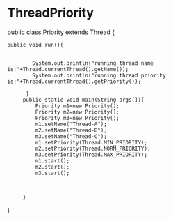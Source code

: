 # ThreadPriority

public class Priority extends Thread {
	
	
	public void run(){  

			
			System.out.println("running thread name is:"+Thread.currentThread().getName());  
			System.out.println("running thread priority is:"+Thread.currentThread().getPriority());  
		  
		  }  
		 public static void main(String args[]){  
			 Priority m1=new Priority();  
			 Priority m2=new Priority();
			 Priority m3=new Priority();
			 m1.setName("Thread-A");
			 m2.setName("Thread-B");
			 m3.setName("Thread-C");
			 m1.setPriority(Thread.MIN_PRIORITY);  
			 m2.setPriority(Thread.NORM_PRIORITY);  
			 m3.setPriority(Thread.MAX_PRIORITY);
			 m1.start();  
			 m2.start();  
			 m3.start();
		   
		 
		  
		 }  
}

